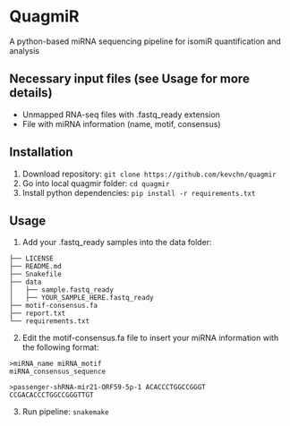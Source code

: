 # QuagmiR
A python-based miRNA sequencing pipeline for isomiR quantification and analysis

## Necessary input files (see Usage for more details)
- Unmapped RNA-seq files  with .fastq_ready extension
- File with miRNA information (name, motif, consensus)

## Installation
1. Download repository: `git clone https://github.com/kevchn/quagmir`
2. Go into local quagmir folder: `cd quagmir`
3. Install python dependencies: `pip install -r requirements.txt`

## Usage
1. Add your .fastq_ready samples into the data folder:
```
├── LICENSE
├── README.md
├── Snakefile
├── data
│   ├── sample.fastq_ready
│   ├── YOUR_SAMPLE_HERE.fastq_ready
├── motif-consensus.fa
├── report.txt
└── requirements.txt
```
2. Edit the motif-consensus.fa file to insert your miRNA information with the following format:
```
>miRNA_name miRNA_motif
miRNA_consensus_sequence

>passenger-shRNA-mir21-ORF59-5p-1 ACACCCTGGCCGGGT
CCGACACCCTGGCCGGGTTGT
```
3. Run pipeline: `snakemake`
